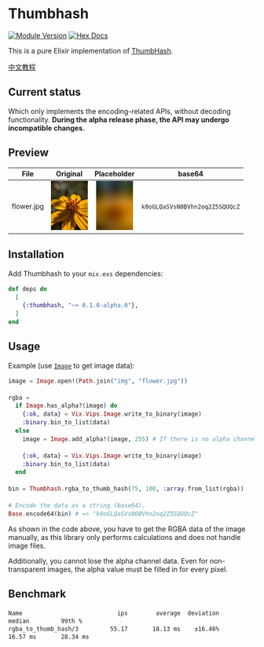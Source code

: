 # Thumbhash

[![Module Version](https://img.shields.io/hexpm/v/thumbhash.svg)](https://hex.pm/packages/thumbhash)
[![Hex Docs](https://img.shields.io/badge/hex-docs-lightgreen.svg)](https://hexdocs.pm/thumbhash/)

This is a pure Elixir implementation of [ThumbHash](https://github.com/evanw/thumbhash).

[中文教程](https://blog.hentioe.dev/posts/elixir-thumbhash.html)

## Current status

Which only implements the encoding-related APIs, without decoding functionality. **During the alpha release phase, the API may undergo incompatible changes.**

## Preview

| File       |             Original             |                  Placeholder                  | base64                         |
| ---------- | :------------------------------: | :-------------------------------------------: | ------------------------------ |
| flower.jpg | ![Origin image](/img/flower.jpg) | ![ThumbHash image](/img/flower-thumbhash.png) | `k0oGLQaSVsN0BVhn2oq2Z5SQUQcZ` |

## Installation

Add Thumbhash to your `mix.exs` dependencies:

```elixir
def deps do
  [
    {:thumbhash, "~> 0.1.0-alpha.0"},
  ]
end
```

## Usage

Example (use [`Image`](https://github.com/elixir-image/image) to get image data):

```elixir
image = Image.open!(Path.join("img", "flower.jpg"))

rgba =
  if Image.has_alpha?(image) do
    {:ok, data} = Vix.Vips.Image.write_to_binary(image)
    :binary.bin_to_list(data)
  else
    image = Image.add_alpha!(image, 255) # If there is no alpha channel, add a fixed value of 255.

    {:ok, data} = Vix.Vips.Image.write_to_binary(image)
    :binary.bin_to_list(data)
  end

bin = Thumbhash.rgba_to_thumb_hash(75, 100, :array.from_list(rgba))

# Encode the data as a string (base64).
Base.encode64(bin) # => "k0oGLQaSVsN0BVhn2oq2Z5SQUQcZ"
```

As shown in the code above, you have to get the RGBA data of the image manually, as this library only performs calculations and does not handle image files.

Additionally, you cannot lose the alpha channel data. Even for non-transparent images, the alpha value must be filled in for every pixel.

## Benchmark

```plaintext
Name                           ips        average  deviation         median         99th %
rgba_to_thumb_hash/3         55.17       18.13 ms    ±16.46%       16.57 ms       28.34 ms
```
